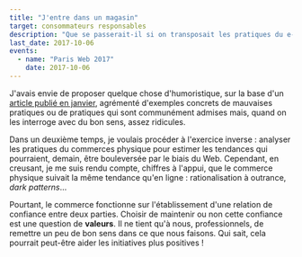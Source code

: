 ```yaml
---
title: "J'entre dans un magasin"
target: consommateurs responsables
description: "Que se passerait-il si on transposait les pratiques du e-commerce aux commerces physiques ? Et si on discutait un peu des pratiques du e-commerce aujourd'hui ? Chaque fois que je vais sur un site, j'essaie d'imaginer ce qui se passerait si j'étais, en fait, dans un magasin physique. Parfois, les résultats sont surprenants. D'autre fois, ils permettent de comprendre comment le e-commerce pourrait évoluer pour mieux satisfaire ses clients."
last_date: 2017-10-06
events: 
  - name: "Paris Web 2017"
    date: 2017-10-06
---
```


J'avais envie de proposer quelque chose d'humoristique, sur la base d'un [article publié en janvier](/2017/01/j-entre-dans-un-magasin/ "J'entre dans un magasin - Boris Schapira"), agrémenté d'exemples concrets de mauvaises pratiques ou de pratiques qui sont communément admises mais, quand on les interroge avec du bon sens, assez ridicules.

Dans un deuxième temps, je voulais procéder à l'exercice inverse : analyser les pratiques du commerces physique pour estimer les tendances qui pourraient, demain, être bouleversée par le biais du Web. Cependant, en creusant, je me suis rendu compte, chiffres à l'appui, que le commerce physique suivait la même tendance qu'en ligne : rationalisation à outrance, _dark patterns_…

Pourtant, le commerce fonctionne sur l'établissement d'une relation de confiance entre deux parties. Choisir de maintenir ou non cette confiance est une question de **valeurs**. Il ne tient qu'à nous, professionnels, de remettre un peu de bon sens dans ce que nous faisons. Qui sait, cela pourrait peut-être aider les initiatives plus positives !
